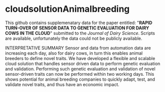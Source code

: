 # cloudsolutionAnimalbreeding
This github contains supplemenatary data for the paper entitled: "**RAPID TURN-OVER OF SENSOR DATA TO GENETIC EVALUATION FOR DAIRY COWS IN THE CLOUD**" submitted to the _Journal of Dairy Science_. Scripts are available, unfortunately the data could not be publicly available.

INTERPRETATIVE SUMMARY
Sensor and data from automation data are increasing each day, also for dairy cows, in turn this enables animal breeders to define novel traits. We have developed a flexible and scalable cloud solution that handles sensor driven data to perform genetic evaluation and validation. Performing such genetic evaluation and validation of novel sensor-driven traits can now be performed within two working days. This shows potential for animal breeding companies to quickly adapt, test, and validate novel traits, and thus have an economic impact.

